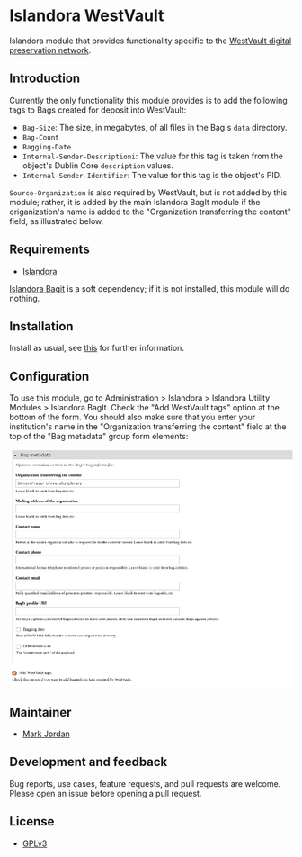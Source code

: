 # Islandora WestVault

Islandora module that provides functionality specific to the [WestVault digital preservation network](https://coppul.ca/westvault).

## Introduction

Currently the only functionality this module provides is to add the following tags to Bags created for deposit into WestVault:

* `Bag-Size`: The size, in megabytes, of all files in the Bag's `data` directory.
* `Bag-Count`
* `Bagging-Date`
* `Internal-Sender-Descriptioni`: The value for this tag is taken from the object's Dublin Core `description` values.
* `Internal-Sender-Identifier`: The value for this tag is the object's PID.

`Source-Organization` is also required by WestVault, but is not added by this module; rather, it is added by the main Islandora BagIt module if the origanization's name is added to the "Organization transferring the content" field, as illustrated below.

## Requirements

* [Islandora](https://github.com/islandora/islandora)

[Islandora Bagit](https://github.com/islandora/islandora_bagit) is a soft dependency; if it is not installed, this module will do nothing.

## Installation

Install as usual, see [this](https://drupal.org/documentation/install/modules-themes/modules-7) for further information.

## Configuration

To use this module, go to Administration > Islandora > Islandora Utility Modules > Islandora BagIt. Check the "Add WestVault tags" option at the bottom of the form. You should also make sure that you enter your institution's name in the "Organization transferring the content" field at the top of the "Bag metadata" group form elements:

![BagIt configuration](images/islandora_westvault.png)

## Maintainer

* [Mark Jordan](https://github.com/mjordan)

## Development and feedback

Bug reports, use cases, feature requests, and pull requests are welcome. Please open an issue before opening a pull request.

## License

* [GPLv3](http://www.gnu.org/licenses/gpl-3.0.txt)
